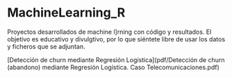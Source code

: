 # MachineLearning_R
Proyectos desarrollados de machine l]rning con código y resultados. 
El objetivo es educativo y divulgtivo, por lo que siéntete libre de usar los datos y ficheros que se adjuntan. 


[Detección de churn mediante Regresión Logística](pdf/Detección de churn (abandono) mediante Regresión Logística. Caso Telecomunicaciones.pdf)
